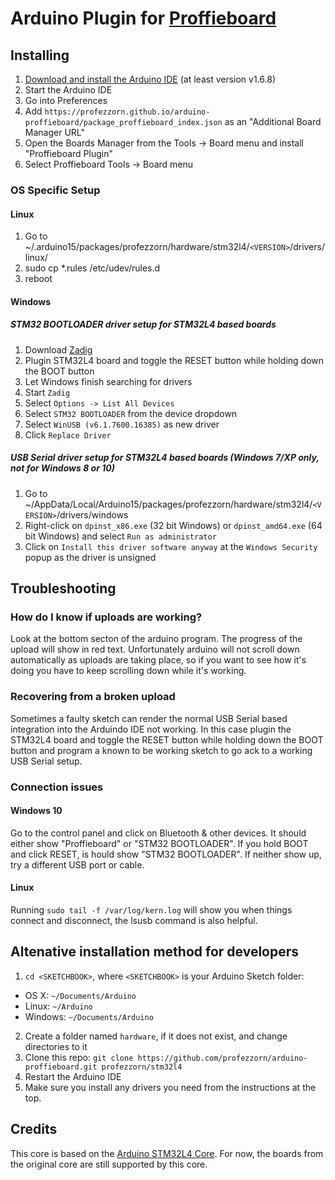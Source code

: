 # Arduino Plugin for [Proffieboard](https://fredrik.hubbe.net/lightsaber/v4/)

## Installing

 1. [Download and install the Arduino IDE](https://www.arduino.cc/en/Main/Software) (at least version v1.6.8)
 2. Start the Arduino IDE
 3. Go into Preferences
 4. Add ```https://profezzorn.github.io/arduino-proffieboard/package_proffieboard_index.json``` as an "Additional Board Manager URL"
 5. Open the Boards Manager from the Tools -> Board menu and install "Proffieboard Plugin"
 6. Select Proffieboard Tools -> Board menu

### OS Specific Setup

#### Linux

 1. Go to ~/.arduino15/packages/profezzorn/hardware/stm32l4/```<VERSION>```/drivers/linux/
 2. sudo cp *.rules /etc/udev/rules.d
 3. reboot

####  Windows

##### STM32 BOOTLOADER driver setup for STM32L4 based boards

 1. Download [Zadig](http://zadig.akeo.ie)
 2. Plugin STM32L4 board and toggle the RESET button while holding down the BOOT button
 3. Let Windows finish searching for drivers
 4. Start ```Zadig```
 5. Select ```Options -> List All Devices```
 6. Select ```STM32 BOOTLOADER``` from the device dropdown
 7. Select ```WinUSB (v6.1.7600.16385)``` as new driver
 8. Click ```Replace Driver```

##### USB Serial driver setup for STM32L4 based boards (Windows 7/XP only, not for Windows 8 or 10)

 1. Go to ~/AppData/Local/Arduino15/packages/profezzorn/hardware/stm32l4/```<VERSION>```/drivers/windows
 2. Right-click on ```dpinst_x86.exe``` (32 bit Windows) or ```dpinst_amd64.exe``` (64 bit Windows) and select ```Run as administrator```
 3. Click on ```Install this driver software anyway``` at the ```Windows Security``` popup as the driver is unsigned

## Troubleshooting

### How do I know if uploads are working?

 Look at the bottom secton of the arduino program. The progress of the upload will show in red text. Unfortunately arduino will not scroll down automatically as uploads are taking place, so if you want to see how it's doing you have to  keep scrolling down while it's working.

### Recovering from a broken upload

 Sometimes a faulty sketch can render the normal USB Serial based integration into the Arduindo IDE not working. In this case plugin the STM32L4 board and toggle the RESET button while holding down the BOOT button and program a known to be working sketch to go ack to a working USB Serial setup.

### Connection issues

#### Windows 10
 Go to the control panel and click on Bluetooth & other devices. It should either show "Proffieboard" or "STM32 BOOTLOADER". If you hold BOOT and click RESET, is hould show "STM32 BOOTLOADER". If neither show up, try a different USB port or cable.

#### Linux
 Running ```sudo tail -f /var/log/kern.log``` will show you when things connect and disconnect, the lsusb command is also helpful.

## Altenative installation method for developers

 1. ```cd <SKETCHBOOK>```, where ```<SKETCHBOOK>``` is your Arduino Sketch folder:
  * OS X: ```~/Documents/Arduino```
  * Linux: ```~/Arduino```
  * Windows: ```~/Documents/Arduino```
 2. Create a folder named ```hardware```, if it does not exist, and change directories to it
 3. Clone this repo: ```git clone https://github.com/profezzorn/arduino-proffieboard.git profezzorn/stm32l4```
 4. Restart the Arduino IDE
 5. Make sure you install any drivers you need from the instructions at the top.

## Credits

This core is based on the [Arduino STM32L4 Core](https://github.com/GrumpyOldPizza/arduino-STM32L4). For now, the boards from the original core are still supported by this core.

